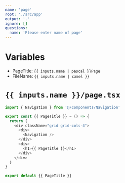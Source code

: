 ```yaml
---
name: 'page'
root: './src/app'
output: '.'
ignore: []
questions:
  name: 'Please enter name of page'
---
```


# Variables

- PageTitle: `{{ inputs.name | pascal }}Page`
- FileName: `{{ inputs.name | camel }}`

# `{{ inputs.name }}/page.tsx`

```typescript
import { Navigation } from '@/components/Navigation'

export const {{ PageTitle }} = () => {
  return (
    <div className="grid grid-cols-4">
      <div>
        <Navigation />
      </div>
      <div>
        <h1>{{ PageTitle }}</h1>
      </div>
    </div>
  )
}

export default {{ PageTitle }}

```
